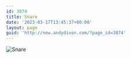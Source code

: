```yaml
---
id: 3074
title: Snare
date: '2023-03-17T13:45:37+00:00'
layout: page
guid: 'http://new.andydixon.com/?page_id=3074'
---
```


![Snare](https://i0.wp.com/assets.g8x2.ldn.idrivee2-23.com/posters/Snare%2001.jpg?w=1200&ssl=1 "Snare")